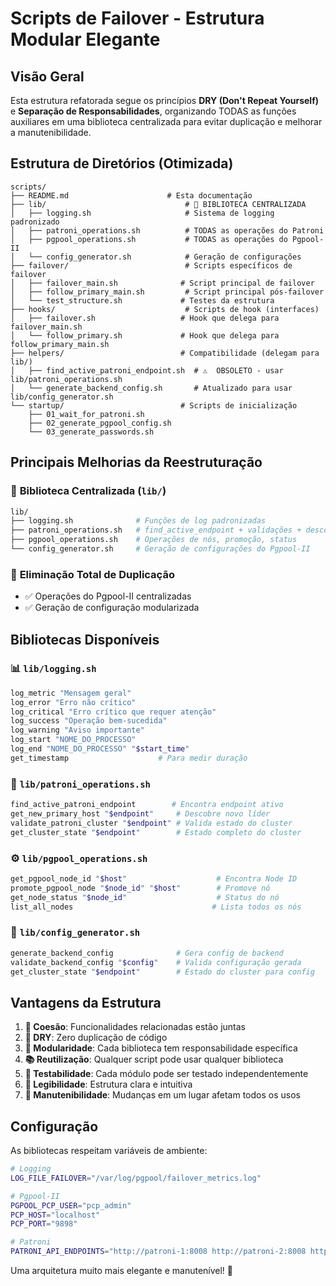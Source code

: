 # Scripts de Failover - Estrutura Modular Elegante

## Visão Geral

Esta estrutura refatorada segue os princípios **DRY (Don't Repeat Yourself)** e **Separação de Responsabilidades**, organizando TODAS as funções auxiliares em uma biblioteca centralizada para evitar duplicação e melhorar a manutenibilidade.

## Estrutura de Diretórios (Otimizada)

```
scripts/
├── README.md                      # Esta documentação
├── lib/                               # 🎯 BIBLIOTECA CENTRALIZADA
│   ├── logging.sh                     # Sistema de logging padronizado
│   ├── patroni_operations.sh          # TODAS as operações do Patroni
│   ├── pgpool_operations.sh           # TODAS as operações do Pgpool-II
│   └── config_generator.sh            # Geração de configurações
├── failover/                          # Scripts específicos de failover
│   ├── failover_main.sh              # Script principal de failover
│   ├── follow_primary_main.sh         # Script principal pós-failover
│   └── test_structure.sh             # Testes da estrutura
├── hooks/                             # Scripts de hook (interfaces)
│   ├── failover.sh                   # Hook que delega para failover_main.sh
│   └── follow_primary.sh             # Hook que delega para follow_primary_main.sh
├── helpers/                          # Compatibilidade (delegam para lib/)
│   ├── find_active_patroni_endpoint.sh  # ⚠️  OBSOLETO - usar lib/patroni_operations.sh
│   └── generate_backend_config.sh       # Atualizado para usar lib/config_generator.sh
└── startup/                          # Scripts de inicialização
    ├── 01_wait_for_patroni.sh
    ├── 02_generate_pgpool_config.sh
    └── 03_generate_passwords.sh
```

## Principais Melhorias da Reestruturação

### 🧩 **Biblioteca Centralizada (`lib/`)**
```bash
lib/
├── logging.sh              # Funções de log padronizadas
├── patroni_operations.sh   # find_active_endpoint + validações + descoberta de líder
├── pgpool_operations.sh    # Operações de nós, promoção, status
└── config_generator.sh     # Geração de configurações do Pgpool-II
```

### 🔄 **Eliminação Total de Duplicação**
- ✅ Operações do Pgpool-II centralizadas
- ✅ Geração de configuração modularizada

## Bibliotecas Disponíveis

### 📊 `lib/logging.sh`
```bash
log_metric "Mensagem geral"
log_error "Erro não crítico"
log_critical "Erro crítico que requer atenção"
log_success "Operação bem-sucedida"
log_warning "Aviso importante"
log_start "NOME_DO_PROCESSO"
log_end "NOME_DO_PROCESSO" "$start_time"
get_timestamp                    # Para medir duração
```

### 🐘 `lib/patroni_operations.sh`
```bash
find_active_patroni_endpoint        # Encontra endpoint ativo
get_new_primary_host "$endpoint"     # Descobre novo líder
validate_patroni_cluster "$endpoint" # Valida estado do cluster
get_cluster_state "$endpoint"        # Estado completo do cluster
```

### ⚙️ `lib/pgpool_operations.sh`
```bash
get_pgpool_node_id "$host"                    # Encontra Node ID
promote_pgpool_node "$node_id" "$host"        # Promove nó
get_node_status "$node_id"                    # Status do nó
list_all_nodes                               # Lista todos os nós
```

### 🔧 `lib/config_generator.sh`
```bash
generate_backend_config              # Gera config de backend
validate_backend_config "$config"    # Valida configuração gerada
get_cluster_state "$endpoint"        # Estado do cluster para config
```

## Vantagens da Estrutura

1. **🎯 Coesão**: Funcionalidades relacionadas estão juntas
2. **🔄 DRY**: Zero duplicação de código
3. **🧩 Modularidade**: Cada biblioteca tem responsabilidade específica
4. **📚 Reutilização**: Qualquer script pode usar qualquer biblioteca
5. **🧪 Testabilidade**: Cada módulo pode ser testado independentemente
6. **📖 Legibilidade**: Estrutura clara e intuitiva
7. **🔧 Manutenibilidade**: Mudanças em um lugar afetam todos os usos

## Configuração

As bibliotecas respeitam variáveis de ambiente:

```bash
# Logging
LOG_FILE_FAILOVER="/var/log/pgpool/failover_metrics.log"

# Pgpool-II  
PGPOOL_PCP_USER="pcp_admin"
PCP_HOST="localhost"
PCP_PORT="9898"

# Patroni
PATRONI_API_ENDPOINTS="http://patroni-1:8008 http://patroni-2:8008 http://patroni-3:8008"
```

Uma arquitetura muito mais elegante e manutenível! 🎉
